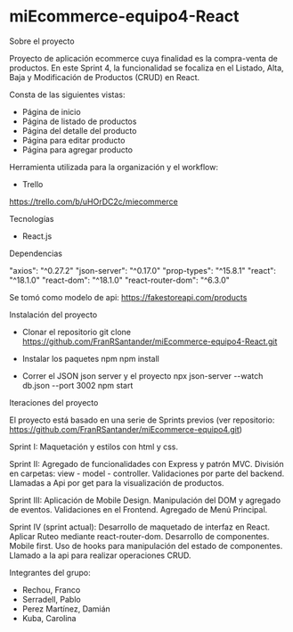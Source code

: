 # miEcommerce-equipo4-React

Sobre el proyecto

Proyecto de aplicación ecommerce cuya finalidad es la compra-venta de productos.
En este Sprint 4, la funcionalidad se focaliza en el Listado, Alta, Baja y Modificación de Productos (CRUD) en React.

Consta de las siguientes vistas:

- Página de inicio
- Página de listado de productos
- Página del detalle del producto
- Página para editar producto
- Página para agregar producto

Herramienta utilizada para la organización y el workflow:
- Trello

https://trello.com/b/uHOrDC2c/miecommerce

Tecnologías 

- React.js

Dependencias

"axios": "^0.27.2"
"json-server": "^0.17.0"
"prop-types": "^15.8.1"
"react": "^18.1.0"
"react-dom": "^18.1.0"
"react-router-dom": "^6.3.0"

Se tomó como modelo de api:
https://fakestoreapi.com/products

Instalación del proyecto

- Clonar el repositorio
git clone https://github.com/FranRSantander/miEcommerce-equipo4-React.git

- Instalar los paquetes npm
npm install

- Correr el JSON json server y el proyecto
npx json-server --watch db.json --port 3002
npm start

Iteraciones del proyecto

El proyecto está basado en una serie de Sprints previos (ver repositorio: https://github.com/FranRSantander/miEcommerce-equipo4.git)

Sprint I:
Maquetación y estilos con html y css.

Sprint II: 
Agregado de funcionalidades con Express y patrón MVC. División en carpetas: view - model - controller. Validaciones por parte del backend.
Llamadas a Api por get para la visualización de productos.

Sprint III:
Aplicación de Mobile Design. Manipulación del DOM y agregado de eventos. Validaciones en el Frontend. Agregado de Menú Principal.

Sprint IV (sprint actual):
Desarrollo de maquetado de interfaz en React. Aplicar Ruteo mediante react-router-dom. Desarrollo de componentes. Mobile first. Uso de hooks para manipulación del estado de componentes. Llamado a la api para realizar operaciones CRUD.

Integrantes del grupo:

- Rechou, Franco
- Serradell, Pablo
- Perez Martínez, Damián
- Kuba, Carolina
